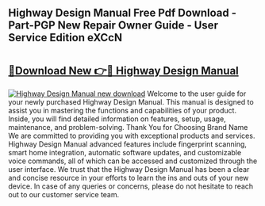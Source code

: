 ## Highway Design Manual Free Pdf Download - Part-PGP New Repair Owner Guide - User Service Edition eXCcN

# <h2><a href="http://bc22732.oget.top/?id=Highway+Design+Manual">🔗Download New 👉🔴 Highway Design Manual</a></h2>

[![Highway Design Manual new download](https://i.imgur.com/5g1atiW.png)](http://bc22732.oget.top/?id=Highway+Design+Manual)
Welcome to the user guide for your newly purchased Highway Design Manual. This manual is designed to assist you in mastering the functions and capabilities of your product. Inside, you will find detailed information on features, setup, usage, maintenance, and problem-solving. Thank You for Choosing Brand Name We are committed to providing you with exceptional products and services. Highway Design Manual advanced features include fingerprint scanning, smart home integration, automatic software updates, and customizable voice commands, all of which can be accessed and customized through the user interface. We trust that the Highway Design Manual has been a clear and concise resource in your efforts to learn the ins and outs of your new device. In case of any queries or concerns, please do not hesitate to reach out to our customer service team.
